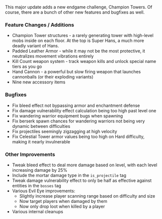 This major update adds a new endgame challenge, Champion Towers. Of course, there are a bunch of other new features and
bugfixes as well.

### Feature Changes / Additions

- Champion Tower structures - a rarely generating tower with high-level mobs inside on each floor. At the top is
  Super Hans, a much more deadly variant of Hans.
- Padded Leather Armor - while it may not be the most protective, it neutralizes movement vibrations entirely
- Kill Count weapon system - track weapon kills and unlock special name tiers as you go
- Hand Cannon - a powerful but slow firing weapon that launches cannonballs (or their exploding variants)
- Nine new accessory items

### Bugfixes

- Fix bleed effect not bypassing armor and enchantment defense
- Fix damage vulnerability effect calculation being too high past level one
- Fix wandering warrior equipment bugs when spawning
- Fix berserk spawn chances for wandering warriors not being very dynamic between difficulties
- Fix projectiles seemingly zigzagging at high velocity
- Fix Celestial Tower armor values being too high on Hard difficulty, making it nearly invulnerable

### Other Improvements

- Tweak bleed effect to deal more damage based on level, with each level increasing damage by 25%
- Include the mortar damage type in the `is_projectile` tag
- Tweak damage vulnerability effect to only be half as effective against entities in the `bosses` tag
- Various Evil Eye improvements:
	- Slightly increase player scanning range based on difficulty and size
	- Now target players when damaged by them
	- Now only drop loot when killed by a player
- Various internal cleanups